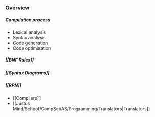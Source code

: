 ### Overview
##### Compilation process
- Lexical analysis
- Syntax analysis
- Code generation
- Code optimisation


##### [[BNF Rules]]

##### [[Syntax Diagrams]]

##### [[RPN]]

- [[Compilers]]
- [[Justus Mind/School/CompSci/AS/Programming/Translators|Translators]]
